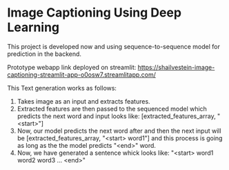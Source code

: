 # Image Captioning Using Deep Learning

This project is developed now and using sequence-to-sequence model for prediction in the backend.

Prototype webapp link deployed on streamlit: https://shailvestein-image-captioning-streamlit-app-o0osw7.streamlitapp.com/

This Text generation works as follows:
1. Takes image as an input and extracts features.
2. Extracted features are then passed to the sequenced model which predicts the next word and input looks like: [extracted_features_array, "\<start>"]
3. Now, our model predicts the next word after <start> and then the next input will be [extracted_features_array, "\<start> word1"] and this process is going as long as the the model predicts "\<end>" word.
4. Now, we have generated a sentence whick looks like: "\<start> word1 word2 word3 ... \<end>"
